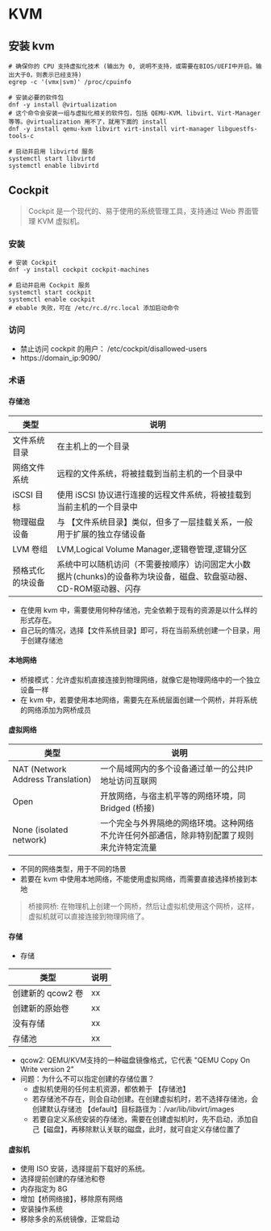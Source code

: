 # KVM

## 安装 kvm
```shell
# 确保你的 CPU 支持虚拟化技术 (输出为 0, 说明不支持，或需要在BIOS/UEFI中开启。输出大于0，则表示已经支持)
egrep -c '(vmx|svm)' /proc/cpuinfo

# 安装必要的软件包
dnf -y install @virtualization
# 这个命令会安装一组与虚拟化相关的软件包，包括 QEMU-KVM、libvirt、Virt-Manager 等等。@virtualization 用不了，就用下面的 install
dnf -y install qemu-kvm libvirt virt-install virt-manager libguestfs-tools-c

# 启动并启用 libvirtd 服务
systemctl start libvirtd
systemctl enable libvirtd
```

## Cockpit

> Cockpit 是一个现代的、易于使用的系统管理工具，支持通过 Web 界面管理 KVM 虚拟机。

### 安装
```shell
# 安装 Cockpit
dnf -y install cockpit cockpit-machines

# 启动并启用 Cockpit 服务
systemctl start cockpit
systemctl enable cockpit
# ebable 失败，可在 /etc/rc.d/rc.local 添加启动命令
```

### 访问

- 禁止访问 cockpit 的用户： /etc/cockpit/disallowed-users
- https://domain_ip:9090/


### 术语

#### 存储池

| 类型       | 说明                                                               |
|----------|------------------------------------------------------------------|
| 文件系统目录   | 在主机上的一个目录                                                        |
| 网络文件系统   | 远程的文件系统，将被挂载到当前主机的一个目录中                                          |
| iSCSI 目标 | 使用 iSCSI 协议进行连接的远程文件系统，将被挂载到当前主机的一个目录中                           |
| 物理磁盘设备   | 与 【文件系统目录】类似，但多了一层挂载关系，一般用于扩展的独立存储设备                             |
| LVM 卷组   | LVM,Logical Volume Manager,逻辑卷管理,逻辑分区                            |
| 预格式化的块设备 | 系统中可以随机访问（不需要按顺序）访问固定大小数据片(chunks)的设备称为块设备，磁盘、软盘驱动器、CD-ROM驱动器、闪存 |

- 在使用 kvm 中，需要使用何种存储池，完全依赖于现有的资源是以什么样的形式存在。
- 自己玩的情况，选择【文件系统目录】即可，将在当前系统创建一个目录，用于创建存储池

#### 本地网络

- 桥接模式：允许虚拟机直接连接到物理网络，就像它是物理网络中的一个独立设备一样
- 在 kvm 中，若要使用本地网络，需要先在系统层面创建一个网桥，并将系统的网络添加为网桥成员

#### 虚拟网络

| 类型                                | 说明                                            |
|-----------------------------------|-----------------------------------------------|
| NAT (Network Address Translation) | 一个局域网内的多个设备通过单一的公共IP地址访问互联网                   |
| Open                              | 开放网络，与宿主机平等的网络环境，同 Bridged (桥接)               |
| None (isolated network)           | 一个完全与外界隔绝的网络环境。这种网络不允许任何外部通信，除非特别配置了规则来允许特定流量 |

- 不同的网络类型，用于不同的场景
- 若要在 kvm 中使用本地网络，不能使用虚拟网络，而需要直接选择桥接到本地

> 桥接网桥: 在物理机上创建一个网桥，然后让虚拟机使用这个网桥，这样，虚拟机就可以直接连接到物理网络了。

#### 存储

- 存储

| 类型           | 说明 |
|--------------|----|
| 创建新的 qcow2 卷 | xx |
| 创建新的原始卷      | xx |
| 没有存储         | xx |
| 存储池          | xx |

- qcow2: QEMU/KVM支持的一种磁盘镜像格式，它代表 "QEMU Copy On Write version 2"
- 问题：为什么不可以指定创建的存储位置？
  - 虚拟机使用的任何主机资源，都依赖于 【存储池】
  - 若存储池不存在，则会自动创建。在创建虚拟机时，若不选择存储池，会创建默认存储池 【default】目标路径为：/var/lib/libvirt/images
  - 若要自定义系统安装的存储池，需要在创建虚拟机时，先不启动，添加自己【磁盘】，再移除默认关联的磁盘，此时，就可自定义存储位置了

#### 虚拟机

- 使用 ISO 安装，选择提前下载好的系统。
- 选择提前创建的存储池和卷
- 内存指定为 8G
- 增加【桥网络接】，移除原有网络
- 安装操作系统
- 移除多余的系统镜像，正常启动


